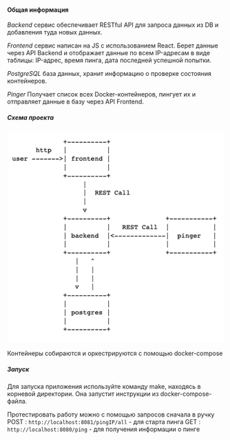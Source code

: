 #### Общая информация

*Backend* сервис обеспечивает RESTful API для запроса данных из DB и добавления туда новых данных.

*Frontend* сервис написан на JS с использованием React. Берет данные через API Backend и отображает данные по всем IP-адресам в виде таблицы: IP-адрес, время пинга, дата последней успешной попытки.

*PostgreSQL* база данных, хранит информацию о проверке состояния контейнеров.

*Pinger* Получает список всех Docker-контейнеров, пингует их и отправляет данные в базу через API Frontend.

##### Схема проекта
![Схема](images/schema.png)

Контейнеры собираются и оркестрируются с помощью docker-compose

##### Запуск
Для запуска приложения используйте команду make, находясь в корневой директории. Она запустит инструкции из docker-compose-файла.

Протестировать работу можно с помощью запросов сначала в ручку POST : `http://localhost:8081/pingIP/all` - для старта пинга
GET : `http://localhost:8080/ping` - для получения информации о пинге

